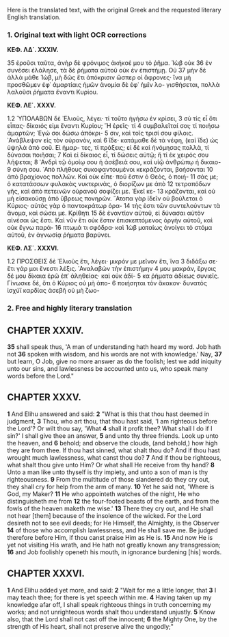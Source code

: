 Here is the translated text, with the original Greek and the requested literary English translation.

### 1. Original text with light OCR corrections

**ΚΕΦ. ΛΔ΄. XXXIV.**

35 ἐροῦσι ταῦτα, ἀνὴρ δὲ φρόνιμος ἀκήκοέ μου τὸ ῥῆμα. Ἰὼβ οὐκ
36 ἐν συνέσει ἐλάλησε, τὰ δὲ ῥήματα αὐτοῦ οὐκ ἐν ἐπιστήμῃ. Οὐ
37 μὴν δὲ ἀλλὰ μάθε Ἰὼβ, μὴ δῶς ἔτι ἀπόκρισιν ὥσπερ οἱ ἄφρονες·
    ἵνα μὴ προσθῶμεν ἐφ᾿ ἁμαρτίαις ἡμῶν ἀνομία δὲ ἐφ᾿ ἡμῖν λο-
    γισθήσεται, πολλὰ λαλοῦσι ῥήματα ἔναντι Κυρίου.

**ΚΕΦ. ΛΕ΄. XXXV.**

1.2 ὙΠΟΛΑΒΩΝ δὲ ᾿Ελιοὺς, λέγει· τί τοῦτο ἡγήσω ἐν κρίσει,
3 σὺ τίς εἶ ὅτι εἶπας· δίκαιός εἰμι ἔναντι Κυρίου; ῎Η ἐρεῖς· τί
4 συμβαλεῖταί σοι; τί ποιήσω ἁμαρτῶν; ᾿Εγώ σοι δώσω ἀπόκρι-
5 σιν, καὶ τοῖς τρισί σου φίλοις. ᾿Ανάβλεψον εἰς τὸν οὐρανὸν, καὶ
6 ἴδε· κατάμαθε δὲ τὰ νέφη, (καὶ ἴδε) ὡς ὑψηλὰ ἀπὸ σοῦ. Εἰ ἡμαρ-
    τες, τί πράξεις; εἰ δὲ καὶ ἠνόμησας πολλὰ, τί δύνασαι ποιῆσαι;
7 Καὶ εἰ δίκαιος εἶ, τί δώσεις αὐτῷ; ἤ τί ἐκ χειρός σου λήψεται;
8 ᾿Ανδρὶ τῷ ὁμοίῳ σου ἡ ἀσέβειά σου, καὶ υἱῷ ἀνθρώπῳ ἡ δικαιο-
9 σύνη σου. ᾿Απὸ πλήθους συκοφαντουμένοι κεκράζονται, βοήσονται
10 ἀπὸ βραχίονος πολλῶν. Καὶ οὐκ εἶπε· ποῦ ἔστιν ὁ Θεὸς, ὁ ποιή-
11 σάς με; ὁ κατατάσσων φυλακὰς νυκτερινὰς, ὁ διορίζων με ἀπὸ
12 τετραπόδων γῆς, καὶ ἀπὸ πετεινῶν οὐρανοῦ σοφίζει με. ᾿Εκεῖ κε-
13 κράζονται, καὶ οὐ μὴ εἰσακούσῃ ἀπὸ ὕβρεως πονηρῶν. ῎Ατοπα
    γὰρ ἰδεῖν οὐ βούλεται ὁ Κύριος· αὐτὸς γὰρ ὁ παντοκράτωρ ὁρα-
14 τὴς ἐστι τῶν συντελούντων τὰ ἄνομα, καὶ σώσει με. Κρίθητι
15 δὲ ἐναντίον αὐτοῦ, εἰ δύνασαι αὐτὸν αἰνέσαι ὡς ἔστι. Καὶ νῦν
    ἔτι οὐκ ἔστιν ἐπισκεπτόμενος ὀργὴν αὐτοῦ, καὶ οὐκ ἔγνω παρά-
16 πτωμά τι σφόδρα· καὶ Ἰὼβ ματαίως ἀνοίγει τὸ στόμα αὐτοῦ,
    ἐν ἀγνωσίᾳ ῥήματα βαρύνει.

**ΚΕΦ. ΛΣ΄. XXXVI.**

1.2 ΠΡΟΣΘΕΙΣ δὲ ᾿Ελιοὺς ἔτι, λέγει· μικρόν με μεῖνον ἔτι, ἵνα
3 διδάξω σε· ἔτι γάρ μοι ἔνεστι λέξις. ᾿Αναλαβὼν τὴν ἐπιστήμην
4 μου μακράν, ἔργοις δέ μου δίκαια ἐρῶ ἐπ᾿ ἀληθείας· καὶ οὐκ ἀδί-
5 κα ῥήματα ἀδίκως συνιεῖς. Γίνωσκε δὲ, ὅτι ὁ Κύριος οὐ μὴ ἀπο-
6 ποιήσηται τὸν ἄκακον· δυνατὸς ἰσχύϊ καρδίας ἀσεβῆ οὐ μὴ ζωο-

### 2. Free and highly literary translation

## CHAPTER XXXIV.

**35** shall speak thus, 'A man of understanding hath heard my word. Job hath not
**36** spoken with wisdom, and his words are not with knowledge.' Nay,
**37** but learn, O Job, give no more answer as do the foolish; lest we add iniquity unto our sins, and lawlessness be accounted unto us, who speak many words before the Lord."

## CHAPTER XXXV.

**1** And Elihu answered and said:
**2** "What is this that thou hast deemed in judgment,
**3** Thou, who art thou, that thou hast said, 'I am righteous before the Lord'?
    Or wilt thou say, 'What
**4** shall it profit thee? What shall I do if I sin?' I shall give thee an answer,
**5** and unto thy three friends. Look up unto the heaven, and
**6** behold; and observe the clouds, (and behold,) how high they are from thee.
    If thou hast sinned, what shalt thou do?
    And if thou hast wrought much lawlessness, what canst thou do?
**7** And if thou be righteous, what shalt thou give unto Him?
    Or what shall He receive from thy hand?
**8** Unto a man like unto thyself is thy impiety,
    and unto a son of man is thy righteousness.
**9** From the multitude of those slandered do they cry out,
    they shall cry for help from the arm of many.
**10** Yet he said not, 'Where is God, my Maker?
**11** He who appointeth watches of the night,
    He who distinguisheth me from
**12** the four-footed beasts of the earth,
    and from the fowls of the heaven maketh me wise.'
**13** There they cry out, and He shall not hear [them] because of the insolence of the wicked.
    For the Lord desireth not to see evil deeds;
    for He Himself, the Almighty, is the Observer
**14** of those who accomplish lawlessness, and He shall save me.
    Be judged therefore before Him, if thou canst praise Him as He is.
**15** And now He is yet not visiting His wrath,
    and He hath not greatly known any transgression;
**16** and Job foolishly openeth his mouth,
    in ignorance burdening [his] words.

## CHAPTER XXXVI.

**1** And Elihu added yet more, and said:
**2** "Wait for me a little longer, that
**3** I may teach thee; for there is yet speech within me.
**4** Having taken up my knowledge afar off,
    I shall speak righteous things in truth concerning my works;
    and not unrighteous words shalt thou understand unjustly.
**5** Know also, that the Lord shall not cast off the innocent;
**6** the Mighty One, by the strength of His heart, shall not preserve alive the ungodly;"
